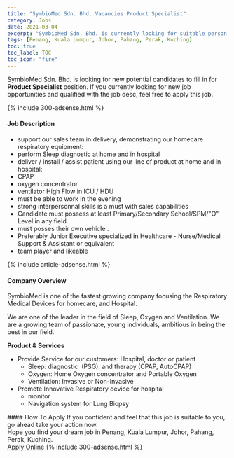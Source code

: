 ```yaml
---
title: "SymbioMed Sdn. Bhd. Vacancies Product Specialist" 
category: Jobs 
date: 2021-03-04 
excerpt: "SymbioMed Sdn. Bhd. is currently looking for suitable person to fill in the Product Specialist which based in Penang, Kuala Lumpur, Johor, Pahang, Perak, Kuching" 
tags: [Penang, Kuala Lumpur, Johor, Pahang, Perak, Kuching] 
toc: true 
toc_label: TOC 
toc_icon: "fire" 
--- 
```


<p>SymbioMed Sdn. Bhd. is looking for new potential candidates to fill in for <b>Product Specialist</b> position. If you currently looking for new job opportunities and qualified with the job desc, feel free to apply this job.
</p>{% include 300-adsense.html %} 
<div><div><h4>Job Description</h4></div><div><div><span><div><ul><li>support our sales team in delivery, demonstrating our homecare respiratory equipment:</li><li>perform Sleep diagnostic at home and in hospital&#160;</li><li>deliver / install / assist patient using our line of product at home and in hospital:&#160;</li><li>CPAP&#160;&#160;</li><li>oxygen concentrator&#160;</li><li>ventilator High Flow in ICU / HDU</li><li>must be able to work in the evening&#160;</li><li>strong interpersonnal skills is a must&#160;with sales capabilities</li><li>Candidate must possess at least Primary/Secondary School/SPM/"O" Level&#160;in any field.</li><li>must posses their own vehicle .</li><li>Preferably Junior Executive specialized in Healthcare - Nurse/Medical Support &amp; Assistant or equivalent</li><li>team player and likeable&#160;</li></ul></div></span></div></div></div> 
{% include article-adsense.html %} 
<div><div><h4>Company Overview</h4></div><div><div><span><div><div>
<div>SymbioMed is one of the fastest growing company focusing the Respiratory Medical Devices for homecare, and Hospital.&#160;</div>


We are one of the leader in the field of Sleep, Oxygen and Ventilation. We are a growing team of passionate, young individuals, ambitious in being the best in our field.&#160;




</div>
<div><strong>Product &amp; Services</strong></div>
<div>
<ul>
<li>Provide Service for our customers: Hospital, doctor or patient
	<ul>
<li>Sleep: diagnostic &#160;(PSG), and therapy (CPAP, AutoCPAP)</li>
<li>Oxygen: Home Oxygen concentrator and Portable Oxygen&#160;&#160;</li>
<li>Ventilation: Invasive or Non-Invasive&#160;</li>
</ul>
</li>
<li>Promote Innovative Respiratory device for hospital
	<ul>
<li>monitor&#160;</li>
<li>Navigation system for Lung Biopsy&#160;</li>
</ul>
</li>
</ul>
</div></div></span></div></div></div> 
#### How To Apply 
If you confident and feel that this job is suitable to you, go ahead take your action now. <br/> 
Hope you find your dream job in Penang, Kuala Lumpur, Johor, Pahang, Perak, Kuching. <br/> 
<a href="https://www.jobstreet.com.my/en/job/product-specialist-4497137?jobId=jobstreet-my-job-4497137&" class="btn btn--info" target="_blank" rel="nofollow noopenner">Apply Online</a> 
{% include 300-adsense.html %} 